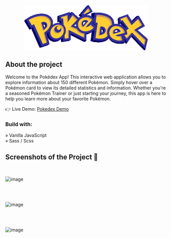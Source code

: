 <div align='center'><img src="https://github.com/emodeth/pokedex/blob/master/logo.png"/></div>

<h2>About the project</h2>

<p>Welcome to the Pokédex App! This interactive web application allows you to explore information about 150 different Pokémon. Simply hover over a Pokémon card to view its detailed statistics and information. Whether you're a seasoned Pokémon Trainer or just starting your journey, this app is here to help you learn more about your favorite Pokémon.</p>

👉 Live Demo: <a target="_blank" href='https://pokedex-app-emodeth.netlify.app/'>Pokedex Demo</a>

<h3>Build with:</h3>

» Vanilla JavaScript <br>
» Sass / Scss

<h2>Screenshots of the Project 📸</h2>
<br>

![image](https://github.com/emodeth/pokedex/assets/110347611/d9afacb0-d760-4e8c-b864-31c1f3e7918c)

<br><br>

![image](https://github.com/emodeth/pokedex/assets/110347611/f201511a-ffe1-4933-b390-fa1a800f7100)

<br><br>

![image](https://github.com/emodeth/pokedex/assets/110347611/c3d8add5-c1d2-4687-8b56-d02adbc8fb6e)
